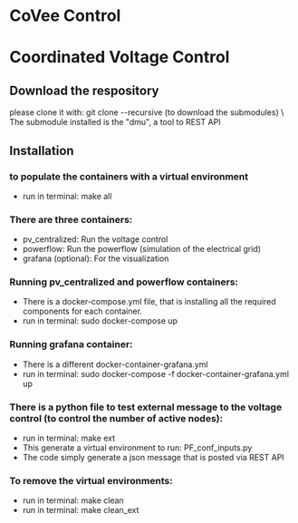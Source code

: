 # CoVee Control
# Coordinated Voltage Control


## Download the respository
please clone it with: git clone --recursive <ssh-link>  (to download the submodules) \\
The submodule installed is the "dmu", a tool to REST API

## Installation

### to populate the containers with a virtual environment
- run in terminal: make all

### There are three containers:
- pv_centralized: Run the voltage control
- powerflow: Run the powerflow (simulation of the electrical grid)
- grafana (optional):  For the visualization


### Running pv_centralized and powerflow containers:
- There is a docker-compose.yml file, that is installing all the required components for each container.
- run in terminal: sudo docker-compose up

### Running grafana container:
- There is a different docker-container-grafana.yml
- run in terminal: sudo docker-compose -f docker-container-grafana.yml up

### There is a python file to test external message to the voltage control (to control the number of active nodes):
- run in terminal: make ext
- This generate a virtual environment to run: PF_conf_inputs.py
- The code simply generate a json message that is posted via REST API


### To remove the virtual environments:
- run in terminal: make clean
- run in terminal: make clean_ext